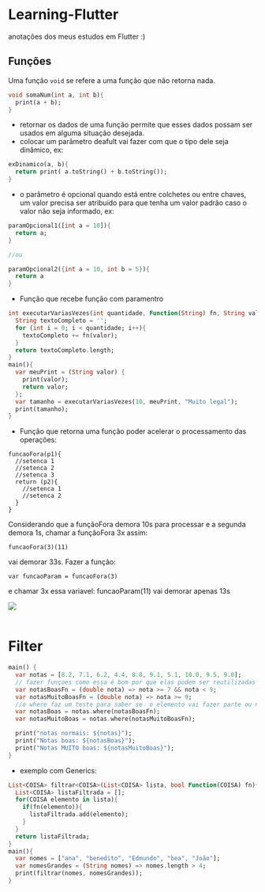 # Learning-Flutter
anotações dos meus estudos em Flutter :)

## Funções

Uma função `void` se refere a uma função que não retorna nada.

```dart
void somaNum(int a, int b){
  print(a + b);
}
```
- retornar os dados de uma função permite que esses dados possam ser usados em alguma situação desejada.
- colocar um parâmetro deafult vai fazer com que o tipo dele seja dinâmico, ex: 
```dart
exDinamico(a, b){
  return print( a.toString() + b.toString());
}
```
- o parâmetro é opcional quando está entre colchetes ou entre chaves, um valor precisa ser atribuido para que tenha um valor padrão caso o valor não seja informado, ex: 
```dart
paramOpcional1([int a = 10]){
  return a;
}

//ou

paramOpcional2({int a = 10, int b = 5}){
  return a
}
```
- Função que recebe função com paramentro
```dart
int executarVariasVezes(int quantidade, Function(String) fn, String valor){
  String textoCompleto = '';
  for (int i = 0; i < quantidade; i++){
    textoCompleto += fn(valor);
  }
  return textoCompleto.length;
}
main(){
  var meuPrint = (String valor) {
    print(valor);
    return valor;
  };
  var tamanho = executarVariasVezes(10, meuPrint, "Muito legal");
  print(tamanho);
}
```
- Função que retorna uma função poder acelerar o processamento das operações:
```
funcaoFora(p1){
  //setenca 1
  //setenca 2
  //setenca 3
  return (p2){
    //setenca 1
    //setenca 2
  }
}
```
Considerando que a funçãoFora demora 10s para processar e a segunda demora 1s,
chamar a funçãoFora 3x assim: 
```
funcaoFora(3)(11)
```
vai demorar 33s.
Fazer a função: 
```
var funcaoParam = funcaoFora(3)
```
 e
chamar 3x essa variavel: funcaoParam(11) vai demorar apenas 13s

![](https://media.tenor.com/bQuWIFsZWEgAAAAM/thurston-waffles-meow.gif)
<br />
<br />
# Filter
```dart
main() {
  var notas = [8.2, 7.1, 6.2, 4.4, 8.8, 9.1, 5.1, 10.0, 9.5, 9.0];
  // fazer funçoes como essa é bom por que elas podem ser reutilizadas utilizando outras listas
  var notasBoasFn = (double nota) => nota >= 7 && nota < 9;
  var notasMuitoBoasFn = (double nota) => nota >= 9;
  //o where faz um teste para saber se  o elemento vai fazer parte ou não do resultado final
  var notasBoas = notas.where(notasBoasFn);
  var notasMuitoBoas = notas.where(notasMuitoBoasFn);

  print("notas normais: ${notas}");
  print("Notas boas: ${notasBoas}");
  print("Notas MUITO boas: ${notasMuitoBoas}");
}
```
- exemplo com Generics: 
```dart
List<COISA> filtrar<COISA>(List<COISA> lista, bool Function(COISA) fn){
  List<COISA> listaFiltrada = [];
  for(COISA elemento in lista){
    if(fn(elemento)){
      listaFiltrada.add(elemento);
    }
  }
  return listaFiltrada;
}
main(){
  var nomes = ["ana", "benedito", "Edmundo", "bea", "João"];
  var nomesGrandes = (String nomes) => nomes.length > 4;
  print(filtrar(nomes, nomesGrandes));
}
```
